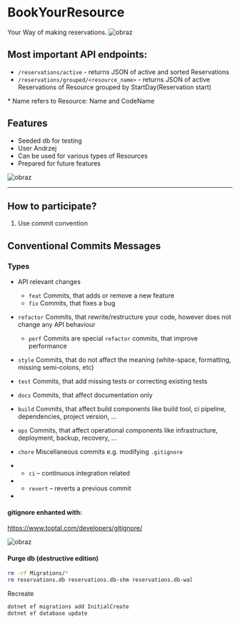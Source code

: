 # BookYourResource

Your Way of making reservations.
![obraz](https://github.com/user-attachments/assets/a74254ea-07be-42c6-81bc-6e7672d473d1)



## Most important API endpoints:
- `/reservations/active` - returns JSON of active and sorted Reservations
- `/reservations/grouped/<resource_name>` - returns JSON of active Reservations of Resource grouped by StartDay(Reservation start)

\* Name refers to Resource: Name and CodeName

## Features
- Seeded db for testing
- User Andrzej
- Can be used for various types of Resources
- Prepared for future features

![obraz](https://github.com/user-attachments/assets/dead737e-f78f-46ff-85b3-1c99a5563bf9)



---
## How to participate?
1. Use commit convention
## Conventional Commits Messages

### Types

- API relevant changes
  - `feat` Commits, that adds or remove a new feature
  - `fix` Commits, that fixes a bug
- `refactor` Commits, that rewrite/restructure your code, however does not change any API behaviour
  - `perf` Commits are special `refactor` commits, that improve performance
- `style` Commits, that do not affect the meaning (white-space, formatting, missing semi-colons, etc)
- `test` Commits, that add missing tests or correcting existing tests
- `docs` Commits, that affect documentation only
- `build` Commits, that affect build components like build tool, ci pipeline, dependencies, project version, ...
- `ops` Commits, that affect operational components like infrastructure, deployment, backup, recovery, ...
- `chore` Miscellaneous commits e.g. modifying `.gitignore`
- - `ci` – continuous integration related
- - `revert` – reverts a previous commit

-

#### gitignore enhanted with:

https://www.toptal.com/developers/gitignore/

![obraz](https://github.com/user-attachments/assets/a56495e3-f5f7-4ae3-90d6-d52b55f47203)

#### Purge db (destructive edition)

```bash
rm -rf Migrations/*
rm reservations.db reservations.db-shm reservations.db-wal

```

Recreate

```bash
dotnet ef migrations add InitialCreate
dotnet ef database update

```
